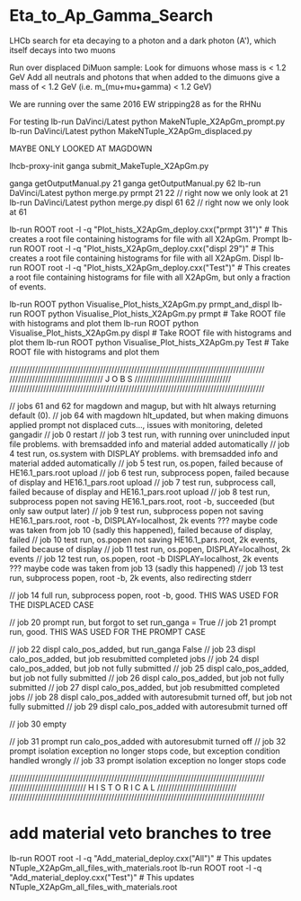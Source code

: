 # Eta_to_Ap_Gamma_Search
LHCb search for eta decaying to a photon and a dark photon (A'), which itself decays into two muons

Run over displaced DiMuon sample:
Look for dimuons whose mass is < 1.2 GeV
Add all neutrals and photons that when added to the dimuons give a mass of < 1.2 GeV (i.e. m_(mu+mu+gamma) < 1.2 GeV)

We are running over the same 2016 EW stripping28 as for the RHNu

For testing
lb-run DaVinci/Latest python MakeNTuple_X2ApGm_prompt.py
lb-run DaVinci/Latest python MakeNTuple_X2ApGm_displaced.py


MAYBE ONLY LOOKED AT MAGDOWN


lhcb-proxy-init
ganga submit_MakeTuple_X2ApGm.py



ganga getOutputManual.py 21
ganga getOutputManual.py 62
lb-run DaVinci/Latest python merge.py prmpt 21 22   // right now we only look at 21
lb-run DaVinci/Latest python merge.py displ 61 62   // right now we only look at 61



lb-run ROOT root -l -q "Plot_hists_X2ApGm_deploy.cxx(\"prmpt 31\")"    # This creates a root file containing histograms for file with all X2ApGm. Prompt
lb-run ROOT root -l -q "Plot_hists_X2ApGm_deploy.cxx(\"displ 29\")"    # This creates a root file containing histograms for file with all X2ApGm. Displ
lb-run ROOT root -l -q "Plot_hists_X2ApGm_deploy.cxx(\"Test\")"    # This creates a root file containing histograms for file with all X2ApGm, but only a fraction of events.


lb-run ROOT python Visualise_Plot_hists_X2ApGm.py prmpt_and_displ
lb-run ROOT python Visualise_Plot_hists_X2ApGm.py prmpt      # Take ROOT file with histograms and plot them
lb-run ROOT python Visualise_Plot_hists_X2ApGm.py displ      # Take ROOT file with histograms and plot them
lb-run ROOT python Visualise_Plot_hists_X2ApGm.py Test      # Take ROOT file with histograms and plot them





//////////////////////////////////////////////////////////////////////////////////////////
/////////////////////////////////        J O B S        //////////////////////////////////
//////////////////////////////////////////////////////////////////////////////////////////

// jobs 61 and 62 for magdown and magup, but with hlt always returning default (0).
// job 64 with magdown hlt_updated, but when making dimuons applied prompt not displaced cuts..., issues with monitoring, deleted gangadir
// job 0 restart
// job 3 test run, with running over unincluded input file problems. with bremsadded info and material added automatically
// job 4 test run, os.system with DISPLAY problems. with bremsadded info and material added automatically
// job 5 test run, os.popen, failed because of HE16.1_pars.root upload
// job 6 test run, subprocess popen, failed because of display and HE16.1_pars.root upload
// job 7 test run, subprocess call, failed because of display and HE16.1_pars.root upload
// job 8 test run, subprocess popen not saving HE16.1_pars.root, root -b, succeeded (but only saw output later)
// job 9 test run, subprocess popen not saving HE16.1_pars.root, root -b, DISPLAY=localhost, 2k events ??? maybe code was taken from job 10 (sadly this happened), failed because of display, failed
// job 10 test run, os.popen not saving HE16.1_pars.root, 2k events, failed because of display
// job 11 test run, os.popen, DISPLAY=localhost, 2k events
// job 12 test run, os.popen, root -b DISPLAY=localhost, 2k events ??? maybe code was taken from job 13 (sadly this happened)
// job 13 test run, subprocess popen, root -b, 2k events, also redirecting stderr

// job 14 full run, subprocess popen, root -b, good. THIS WAS USED FOR THE DISPLACED CASE


// job 20 prompt run, but forgot to set run_ganga = True
// job 21 prompt run, good. THIS WAS USED FOR THE PROMPT CASE

// job 22 displ calo_pos_added, but run_ganga False
// job 23 displ calo_pos_added, but job resubmitted completed jobs
// job 24 displ calo_pos_added, but job not fully submitted
// job 25 displ calo_pos_added, but job not fully submitted
// job 26 displ calo_pos_added, but job not fully submitted
// job 27 displ calo_pos_added, but job resubmitted completed jobs
// job 28 displ calo_pos_added with autoresubmit turned off, but job not fully submitted
// job 29 displ calo_pos_added with autoresubmit turned off

// job 30 empty

// job 31 prompt run calo_pos_added with autoresubmit turned off
// job 32 prompt isolation exception no longer stops code, but exception condition handled wrongly
// job 33 prompt isolation exception no longer stops code


//////////////////////////////////////////////////////////////////////////////////////////
///////////////////////////        H I S T O R I C A L        ////////////////////////////
//////////////////////////////////////////////////////////////////////////////////////////

# add material veto branches to tree
lb-run ROOT root -l -q "Add_material_deploy.cxx(\"All\")"        # This updates NTuple_X2ApGm_all_files_with_materials.root
lb-run ROOT root -l -q "Add_material_deploy.cxx(\"Test\")"        # This updates NTuple_X2ApGm_all_files_with_materials.root
